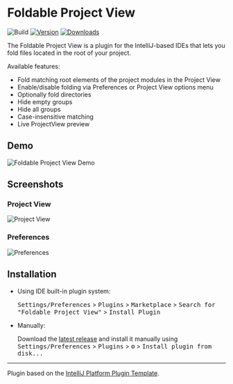 # Foldable Project View

![Build](https://github.com/SupianIDz/intellij-foldable-projectview/workflows/Build/badge.svg)
[![Version](https://img.shields.io/jetbrains/plugin/v/17288.svg)](https://plugins.jetbrains.com/plugin/17288)
[![Downloads](https://img.shields.io/jetbrains/plugin/d/17288.svg)](https://plugins.jetbrains.com/plugin/17288)

<!-- Plugin description -->

The Foldable Project View is a plugin for the IntelliJ-based IDEs that lets you fold files located in the root of your
project.

Available features:

- Fold matching root elements of the project modules in the Project View
- Enable/disable folding via Preferences or Project View options menu
- Optionally fold directories
- Hide empty groups
- Hide all groups
- Case-insensitive matching
- Live ProjectView preview

## Demo

<img src="https://github.com/SupianIDz/intellij-foldable-projectview/raw/main/.github/readme/foldable-projectview.gif" alt="Foldable Project View Demo" />

<!-- Plugin description end -->

## Screenshots

### Project View

![Project View](.github/readme/project-view.png)

### Preferences

![Preferences](.github/readme/preferences.png)

## Installation

- Using IDE built-in plugin system:

  <kbd>Settings/Preferences</kbd> > <kbd>Plugins</kbd> > <kbd>Marketplace</kbd> > <kbd>Search for "Foldable Project
  View"</kbd> >
  <kbd>Install Plugin</kbd>

- Manually:

  Download the [latest release](https://github.com/SupianIDz/intellij-foldable-projectview/releases/latest) and
  install it manually using
  <kbd>Settings/Preferences</kbd> > <kbd>Plugins</kbd> > <kbd>⚙️</kbd> > <kbd>Install plugin from disk...</kbd>

---
Plugin based on the [IntelliJ Platform Plugin Template][template].

[template]: https://github.com/JetBrains/intellij-platform-plugin-template
